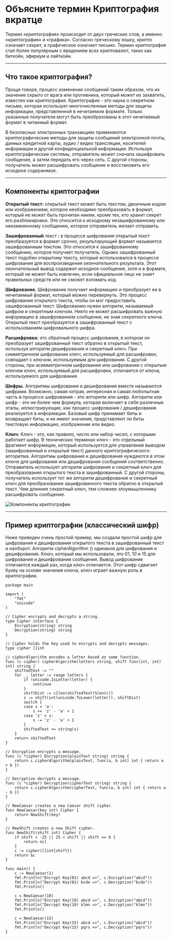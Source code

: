 # Объясните термин Криптография вкратце

Термин «криптография» происходит от двух греческих слов, а именно «криптография» и «графика». Согласно греческому языку, крипто означает секрет, а графическое означает письмо. Термин криптография стал более популярным с введением всех криптовалют, таких как биткойн, эфириум и лайткойн.

---

## Что такое криптография?

Проще говоря, процесс изменения сообщений таким образом, что их значение скрыто от врага или противника, который может их захватить, известен как криптография. Криптография \- это наука о секретном письме, которая использует многочисленные методы для защиты информации, представленной в нечитаемом формате. Только указанные получатели могут быть преобразованы в этот нечитаемый формат в читаемый формат.

В безопасных электронных транзакциях применяются криптографические методы для защиты сообщений электронной почты, данных кредитной карты, аудио / видео трансляции, носителей информации и другой конфиденциальной информации. Используя криптографические системы, отправитель может сначала зашифровать сообщение, а затем передать его через сеть. С другой стороны, получатель может расшифровать сообщение и восстановить его исходное содержимое.

---

## Компоненты криптографии

**Открытый текст:** открытый текст может быть текстом, двоичным кодом или изображением, которое необходимо преобразовать в формат, который не может быть прочитан никем, кроме тех, кто хранит секрет его разблокировки. Это относится к исходному незашифрованному или неизмененному сообщению, которое отправитель желает отправить.

**Зашифрованный** *текст* **:** в процессе шифрования *открытый текст* преобразуется в формат срочно, результирующий формат называется зашифрованным текстом. Это относится к зашифрованному сообщению, которое получает получатель. Однако зашифрованный текст подобен открытому тексту, который использовался в процессе шифрования для воспроизведения окончательного результата. Этот окончательный вывод содержит исходное сообщение, хотя и в формате, который не может быть извлечен, если официальное лицо не знает правильных средств или не сможет взломать код.

**Шифрование.** Шифрование получает информацию и преобразует ее в нечитаемый формат, который можно перевернуть. Это процесс шифрования открытого текста, чтобы он мог предоставить зашифрованный текст. Шифрованию нужен алгоритм, называемый шифром и секретным ключом. Никто не может расшифровать важную информацию в зашифрованном сообщении, не зная секретного ключа. Открытый текст преобразуется в зашифрованный текст с использованием шифровального шифра.

**Расшифровка:** это обратный процесс шифрования, в котором он преобразует зашифрованный текст обратно в открытый текст, используя алгоритм дешифрования и секретный ключ. При симметричном шифровании ключ, используемый для расшифровки, совпадает с ключом, используемым для шифрования. С другой стороны, при асимметричном шифровании или шифровании с открытым ключом ключ, используемый для расшифровки, отличается от ключа, используемого для шифрования.

**Шифры.** Алгоритмы шифрования и дешифрования вместе называются шифрами. Возможно, самая хитрая, интересная и самая любопытная часть в процессе шифрования \- это алгоритм или шифр. Алгоритм или шифр \- это не более чем формула, которая включает в себя различные этапы, иллюстрирующие, как процесс шифрования / дешифрования реализуется в информации. Базовый шифр принимает биты и возвращает биты, и не имеет значения, представляют ли биты текстовую информацию, изображение или видео.

**Ключ:** Ключ \- это, как правило, число или набор чисел, с которыми работает шифр. В технических терминах ключ \- это отдельный фрагмент информации, который используется для управления выводом (зашифрованный и открытый текст) данного криптографического алгоритма. Алгоритмы шифрования и дешифрования нуждаются в этом ключе для шифрования или дешифрования сообщений соответственно. Отправитель использует алгоритм шифрования и секретный ключ для преобразования открытого текста в зашифрованный. С другой стороны, получатель использует тот же алгоритм дешифрования и секретный ключ для преобразования зашифрованного текста обратно в открытый текст. Чем длиннее секретный ключ, тем сложнее злоумышленнику расшифровать сообщение.

![Компоненты криптографии](https://www.golangprograms.com/media/wysiwyg/components.jpg)

---

## Пример криптографии (классический шифр)

Ниже приведен очень простой пример, мы создали простой шифр для шифрования и дешифрования открытого текста в зашифрованный текст и наоборот. Алгоритм cipherAlgorithm () одинаков для шифрования и дешифрования. Ключ, который мы использовали, это 01, 10 и 15 для шифрования и дешифрования сообщения. Вывод шифрования отличается каждый раз, когда ключ отличается. Этот шифр сдвигает букву на основе значения ключа, ключ играет важную роль в криптографии.


```golang
package main
 
import (
    "fmt"
    "unicode"
)
 
// Cipher encrypts and decrypts a string.
type Cipher interface {
    Encryption(string) string
    Decryption(string) string
}
 
// Cipher holds the key used to encrypts and decrypts messages.
type cipher []int
 
// cipherAlgorithm encodes a letter based on some function.
func (c cipher) cipherAlgorithm(letters string, shift func(int, int) int) string {
    shiftedText := ""
    for _, letter := range letters {
        if !unicode.IsLetter(letter) {
            continue
        }
        shiftDist := c[len(shiftedText)%len(c)]
        s := shift(int(unicode.ToLower(letter)), shiftDist)
        switch {
        case s < 'a':
            s += 'z' - 'a' + 1
        case 'z' < s:
            s -= 'z' - 'a' + 1
        }
        shiftedText += string(s)
    }
    return shiftedText
}
 
// Encryption encrypts a message.
func (c *cipher) Encryption(plainText string) string {
    return c.cipherAlgorithm(plainText, func(a, b int) int { return a + b })
}
 
// Decryption decrypts a message.
func (c *cipher) Decryption(cipherText string) string {
    return c.cipherAlgorithm(cipherText, func(a, b int) int { return a - b })
}
 
// NewCaesar creates a new Caesar shift cipher.
func NewCaesar(key int) Cipher {
    return NewShift(key)
}
 
// NewShift creates a new Shift cipher.
func NewShift(shift int) Cipher {
    if shift < -25 || 25 < shift || shift == 0 {
        return nil
    }
    c := cipher([]int{shift})
    return &c
}
 
func main() {
    c := NewCaesar(1)
    fmt.Println("Encrypt Key(01) abcd =>", c.Encryption("abcd"))
    fmt.Println("Decrypt Key(01) bcde =>", c.Decryption("bcde"))
    fmt.Println()
 
    c = NewCaesar(10)
    fmt.Println("Encrypt Key(10) abcd =>", c.Encryption("abcd"))
    fmt.Println("Decrypt Key(10) klmn =>", c.Decryption("klmn"))
    fmt.Println()
 
    c = NewCaesar(15)
    fmt.Println("Encrypt Key(15) abcd =>", c.Encryption("abcd"))
    fmt.Println("Decrypt Key(15) pqrs =>", c.Decryption("pqrs"))
}
```
